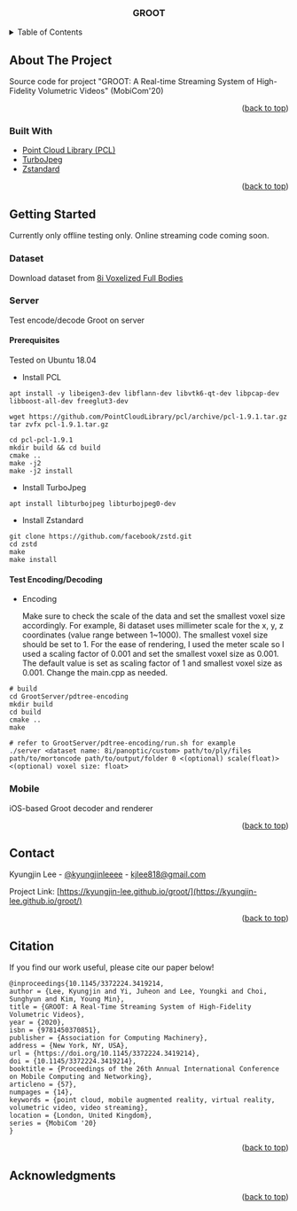 <div id="top"></div>

<!-- PROJECT LOGO -->
<br />
<div align="center">
  <h3 align="center">GROOT</h3>
</div>



<!-- TABLE OF CONTENTS -->
<details>
  <summary>Table of Contents</summary>
  <ol>
    <li>
      <a href="#about-the-project">About The Project</a>
      <ul>
        <li><a href="#built-with">Built With</a></li>
      </ul>
    </li>
    <li>
      <a href="#getting-started">Getting Started</a>
    </li>
    <li><a href="#contact">Contact</a></li>
    <li><a href="#citation">Citation</a></li>
    <li><a href="#acknowledgments">Acknowledgments</a></li>
  </ol>
</details>



<!-- ABOUT THE PROJECT -->
## About The Project
Source code for project "GROOT: A Real-time Streaming System of High-Fidelity Volumetric Videos" (MobiCom'20)


<p align="right">(<a href="#top">back to top</a>)</p>



### Built With

* [Point Cloud Library (PCL)](https://pointclouds.org/)
* [TurboJpeg](https://libjpeg-turbo.org/)
* [Zstandard](https://github.com/facebook/zstd)

<p align="right">(<a href="#top">back to top</a>)</p>



<!-- GETTING STARTED -->
## Getting Started
Currently only offline testing only. Online streaming code coming soon.

### Dataset
Download dataset from [8i Voxelized Full Bodies](http://plenodb.jpeg.org/pc/8ilabs/)

### Server
Test encode/decode Groot on server

#### Prerequisites
Tested on Ubuntu 18.04
* Install PCL
```
apt install -y libeigen3-dev libflann-dev libvtk6-qt-dev libpcap-dev  libboost-all-dev freeglut3-dev

wget https://github.com/PointCloudLibrary/pcl/archive/pcl-1.9.1.tar.gz
tar zvfx pcl-1.9.1.tar.gz

cd pcl-pcl-1.9.1
mkdir build && cd build
cmake ..
make -j2
make -j2 install
```

* Install TurboJpeg
```
apt install libturbojpeg libturbojpeg0-dev
```

* Install Zstandard
```
git clone https://github.com/facebook/zstd.git
cd zstd
make
make install
```

#### Test Encoding/Decoding
* Encoding

   Make sure to check the scale of the data and set the smallest voxel size accordingly. For example, 8i dataset uses millimeter scale for the x, y, z coordinates (value range between 1~1000). The smallest voxel size should be set to 1. For the ease of rendering, I used the meter scale so I used a scaling factor of 0.001 and set the smallest voxel size as 0.001. The default value is set as scaling factor of 1 and smallest voxel size as 0.001. Change the main.cpp as needed.

```
# build
cd GrootServer/pdtree-encoding
mkdir build
cd build
cmake ..
make 

# refer to GrootServer/pdtree-encoding/run.sh for example
./server <dataset name: 8i/panoptic/custom> path/to/ply/files path/to/mortoncode path/to/output/folder 0 <(optional) scale(float)> <(optional) voxel size: float>
```

### Mobile
iOS-based Groot decoder and renderer

<p align="right">(<a href="#top">back to top</a>)</p>


<!-- CONTACT -->
## Contact

Kyungjin Lee - [@kyungjinleeee](https://twitter.com/kyungjinleeee) - kjlee818@gmail.com

Project Link: [https://kyungjin-lee.github.io/groot/](https://kyungjin-lee.github.io/groot/)

<p align="right">(<a href="#top">back to top</a>)</p>


## Citation

If you find our work useful, please cite our paper below!
```
@inproceedings{10.1145/3372224.3419214,
author = {Lee, Kyungjin and Yi, Juheon and Lee, Youngki and Choi, Sunghyun and Kim, Young Min},
title = {GROOT: A Real-Time Streaming System of High-Fidelity Volumetric Videos},
year = {2020},
isbn = {9781450370851},
publisher = {Association for Computing Machinery},
address = {New York, NY, USA},
url = {https://doi.org/10.1145/3372224.3419214},
doi = {10.1145/3372224.3419214},
booktitle = {Proceedings of the 26th Annual International Conference on Mobile Computing and Networking},
articleno = {57},
numpages = {14},
keywords = {point cloud, mobile augmented reality, virtual reality, volumetric video, video streaming},
location = {London, United Kingdom},
series = {MobiCom '20}
}
```
<!-- ADD your bibtex -->
<p align="right">(<a href="#top">back to top</a>)</p>

<!-- ACKNOWLEDGMENTS -->
## Acknowledgments

<p align="right">(<a href="#top">back to top</a>)</p>
